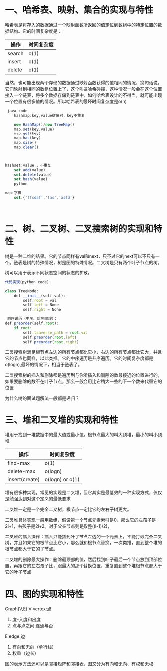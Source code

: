 ﻿# 一、哈希表、映射、集合的实现与特性

哈希表是将存入的数据通过一个映射函数所返回的值定位到数组中的特定位置的数据结构。它的时间复杂度是：

操作     | 时间复杂度
-------- | -----
search  | o(1)
insert  | o(1)
delete | o(1)


当然，也可能出现两个存储的数据通过映射函数获得的值相同的情况，换句话说，它们映射到相同的数组位置上了，这个叫做哈希碰撞，这种情况一般会在这个位置接入一个链表，将多个数据存储到链表中。如何哈希表设计的不得当，就可能出现一个位置有很多值的情况。所以哈希表的最坏时间复杂度是o(n)

```javascript
 java code
	hashmap:key,value键值对，key不重复

	new HashMap()/new TreeMap()
	map.set(key,value)
	map.get(key)
	map.has(key)
	map.size()
	map.clear()
   
```

```javascript

hashset:value ，不重复
	set.add(value)
	set.delete(value)
	set.hash(value)
	python

```

```javascript
map:字典
	set:{'ffsdaf','fas','asfd'}
```


<br>

# 二、树、二叉树、二叉搜索树的实现和特性


树是一种二维的结果。它的节点同样有val和next，只不过它的next可以不只有一个。链表是树的特殊情况，树是图的特殊情况。二叉树是只有两个叶子节点的树。

树可以用于表示不同状态空间的状态的扩散。

```javascript
代码实现(python code)：

class TreeNode:
	def __init__(self,val):
		self.root = val
		self.left = None
		self.right = None
```
```javascript
 前序遍历（中序、后序同理）：
def preorder(self,root):
	if root:
		self.traverse_path = root.val
		self.preorder(root.left)
		self.preorder(root.right)
```



二叉搜索树满足根节点左边的所有节点都比它小，右边的所有节点都比它大，并且它的节点也同样，以此类推。它的中序遍历是升序遍历。它的时间复杂度都是o(logn),最坏的情况下，相当于链表了。


二叉搜索树的插入和删除都是遍历到与你所插入和删除的数最接近的位置进行的，如果要删除的数不在叶子节点，那么一般会用比它稍大一些的下一个数来代替它的位置



为什么树的面试题解法一般都是递归？
<br>


# 三、堆和二叉堆的实现和特性

堆用于找到一堆数据中的最大值或最小值，根节点最大的叫大顶堆，最小的叫小顶堆

操作     | 时间复杂度
-------- | -----
find-max   | o(1)
delete-max  | o(logn)
insert(create) | o(logn) or o(1)

堆有很多种实现，常见的实现是二叉堆，但它其实是最低效的一种实现方式，仅仅是勉强达到对这个定义的最低要求

二叉堆一定是一个完全二叉树，根节点一定比它的左右子树更大。



二叉堆具体实现一般用数组，假设第一个节点元素索引是0，那么它的左孩子是2i+1，右孩子是2i+2。对于父亲节点则是取整((i-1)/2)，


二叉堆的插入操作：插入只能插到叶子节点左边的一个元素上，不能打破完全二叉树，并且如果它的根节点比它小，那么就和根节点替换，一次类推，直到整个堆的根节点都大于它的子节点。

二叉堆的删除最大操作：删除最顶部的值，然后找到叶子最后一个节点放到顶部位置，再跟它的左右孩子比，跟最大的那个替换位置，重复直到整个堆根节点都大于它的叶子节点
<br>


# 四、图的实现和特性

Graph(V,E)
V  vertex:点

1. 度-入度和出度
2. 点与点之间:连通与否


E  edge:边

1. 有向和无向（单行线）
2. 权重（边长）


图的表示方法还可以是邻接矩阵和邻接表。图又分为有向和无向、有权和无权

